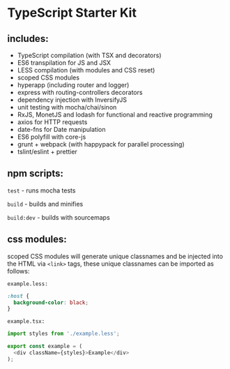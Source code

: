 TypeScript Starter Kit
==
includes:
--
 * TypeScript compilation (with TSX and decorators)
 * ES6 transpilation for JS and JSX
 * LESS compilation (with modules and CSS reset)
 * scoped CSS modules
 * hyperapp (including router and logger)
 * express with routing-controllers decorators
 * dependency injection with InversifyJS
 * unit testing with mocha/chai/sinon
 * RxJS, MonetJS and lodash for functional and reactive programming
 * axios for HTTP requests
 * date-fns for Date manipulation
 * ES6 polyfill with core-js
 * grunt + webpack (with happypack for parallel processing)
 * tslint/eslint + prettier

npm scripts:
--
`test` - runs mocha tests

`build` - builds and minifies

`build:dev` - builds with sourcemaps

css modules:
--
scoped CSS modules will generate unique classnames and be injected into the HTML via `<link>` tags, these unique classnames can be imported as follows:

`example.less:`
```css
:host {
  background-color: black;
}
```
`example.tsx:`
```js
import styles from './example.less';

export const example = (
  <div className={styles}>Example</div>
);
```

